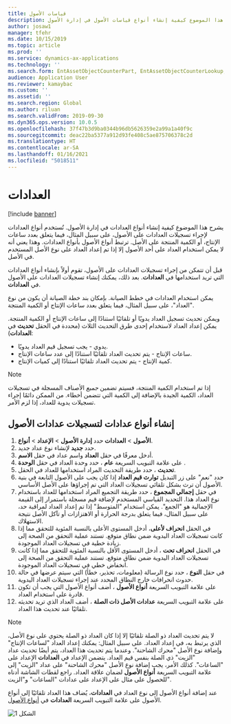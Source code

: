```yaml
---
title: قياسات الأصول
description: يشرح هذا الموضوع كيفية إنشاء أنواع قياسات الأصول في إدارة الأصول.
author: josaw1
manager: tfehr
ms.date: 10/15/2019
ms.topic: article
ms.prod: ''
ms.service: dynamics-ax-applications
ms.technology: ''
ms.search.form: EntAssetObjectCounterPart, EntAssetObjectCounterLookup, EntAssetCounterType, EntAssetObjectCounterTotals
audience: Application User
ms.reviewer: kamaybac
ms.custom: ''
ms.assetid: ''
ms.search.region: Global
ms.author: riluan
ms.search.validFrom: 2019-09-30
ms.dyn365.ops.version: 10.0.5
ms.openlocfilehash: 37f47b3d9ba0344b96db5626359e2a99a1a40f9c
ms.sourcegitcommit: deac22ba5377a912d93fe408c5ae875706378c2d
ms.translationtype: HT
ms.contentlocale: ar-SA
ms.lasthandoff: 01/16/2021
ms.locfileid: "5018511"
---
```

# <a name="counters"></a>العدادات

[!include [banner](../../includes/banner.md)]

يشرح هذا الموضوع كيفية إنشاء أنواع العدادات في إدارة الأصول. تُستخدم أنواع العدادات لإجراء تسجيلات العدادات على الأصول، على سبيل المثال، فيما يتعلق بعدد ساعات الإنتاج، أو الكمية المنتجة على الأصل. ترتبط أنواع الأصول بأنواع العدادات. وهذا يعني أنه لا يمكن استخدام العداد على أحد الأصول إلا إذا تم إعداد العداد على نوع الأصل المستخدم في الأصل.

قبل أن تتمكن من إجراء تسجيلات العدادات على الأصول، تقوم أولاً بإنشاء أنواع العدادات التي تريد استخدامها في **العدادات**. بعد ذلك، يمكنك إنشاء تسجيلات العدادات على الأصول في **العدادات**. 

يمكن استخدام العدادات في خطط الصيانة. بإمكان بند خطة الصيانة أن يكون من نوع "العداد"، على سبيل المثال، فيما يتعلق بعدد ساعات الإنتاج أو الكمية المنتجة. 

ويمكن تحديث تسجيل العداد يدويًا أو تلقائيًا استنادًا إلى ساعات الإنتاج أو الكمية المنتجة. يمكن إعداد العداد لاستخدام إحدى طرق التحديث الثلاث (محددة في الحقل **تحديث** في **العدادات**):
  
- يدوي - يجب تسجيل قيم العداد يدويًا.  
- ساعات الإنتاج - يتم تحديث العداد تلقائيًا استنادًا إلى عدد ساعات الإنتاج.  
- كمية الإنتاج - يتم تحديث العداد تلقائيًا استنادًا إلى كميات الإنتاج.  

>[!NOTE]
>إذا تم استخدام الكمية المنتجة، فسيتم تضمين *جميع* الأصناف المسجلة في تسجيلات العداد، الكمية الجيدة بالإضافة إلى الكمية التي تتضمن أخطاء. من الممكن دائمًا إجراء تسجيلات يدوية للعداد، إذا لزم الأمر.

## <a name="create-counter-types-for-asset-counter-registrations"></a>إنشاء أنواع عدادات لتسجيلات عدادات الأصول

1. حدد **إدارة الأصول** > **الإعداد** > **أنواع‏‎ الأصول** > **العدادات‏‎**.
2. حدد **جديد** لإنشاء نوع عداد جديد.
3. أدخل معرفًا في حقل **العداد** واسم عداد في حقل **الاسم**.
4. على علامة التبويب السريعة **عام** ، حدد وحدة العداد في حقل **الوحدة** .
5. في الحقل‏‎ **تحديث** ، حدد طريقة التحديث المراد استخدامها للعداد.
6. حدد "نعم" على زر التبديل **توارث قيم العداد** إذا كان يجب على الأصول التابعة في بنية الأصول أن ترث بشكل تلقائي تسجيلات العداد التي تم إجراؤها على الأصل الأساسي.
7. في حقل **إجمالي المجموع‬** ، حدد طريقة التجميع المراد استخدامها للعداد باستخدام نوع العداد هذا. التحديد القياسي المستخدم لإضافة قيم مسجلة باستمرار إلى القيمة الإجمالية هو "الجمع". يمكن استخدام "المتوسط" إذا تم إعداد العداد لمراقبة حد، على سبيل المثال، فيما يتعلق بدرجة الحرارة أو الاهتزازات أو تآكل الأصل نتيجة الاستهلاك. 
8. في الحقل **انحراف لأعلى‬**، أدخل المستوى الأعلى بالنسبة المئوية للتحقق مما إذا كانت تسجيلات العداد اليدوية ضمن نطاق متوقع. تستند عملية التحقق من الصحة إلى زيادة خطية في تسجيلات العداد الموجودة.
9. في الحقل **انحراف تحت‬** ، أدخل المستوى الأقل بالنسبة المئوية للتحقق مما إذا كانت تسجيلات العداد اليدوية ضمن نطاق متوقع. تستند عملية التحقق من الصحة إلى انخفاض خطي في تسجيلات العداد الموجودة.
10. في حقل **النوع** ، حدد نوع الرسالة (معلومات، تحذير، خطأ) التي سيتم عرضها في حالة حدوث انحرافات خارج النطاق المحدد عند إجراء تسجيلات العداد اليدوية.
11. على علامة التبويب السريعة **أنواع الأصول** ، أضف أنواع الأصول التي يجب أن تكون قادرة على استخدام العداد.
12. على علامة التبويب السريعة **عدادات الأصل ذات الصلة** ، أضف العداد الذي تريد تحديثه تلقائيًا عند تحديث هذا العداد.


>[!NOTE]
>لا يتم تحديث العداد ذو الصلة تلقائيًا إلا إذا كان العداد ذو الصلة يحتوي على نوع الأصل، الذي يرتبط به، في إعداد العداد. على سبيل المثال: يمكنك إعداد العداد "لساعات الإنتاج" وإضافة نوع الأصل "محرك الشاحنة". وعندما يتم تحديث هذا العداد، يتم أيضًا تحديث عداد "الزيت" ذي الصلة بنفس قيم العداد. يتضمن الإعداد في **العدادات** الإعداد على "الساعات". كذلك الأمر، يجب إضافة نوع الأصل "محرك الشاحنة" على عداد "الزيت" إلى علامة التبويب السريعة **أنواع الأصول** لضمان علاقة العداد. راجع لقطات الشاشة أدناه للحصول على مثال على الإعداد على عدادات "الساعات" و"الزيت".

عند إضافة أنواع الأصول إلى نوع العداد في **العدادات**، يُضاف هذا العداد تلقائيًا إلى أنواع الأصول على علامة التبويب السريعة **العدادات** في [أنواع الأصول](../setup-for-objects/object-types.md).

![الشكل 1](media/071-setup-for-objects.png)

